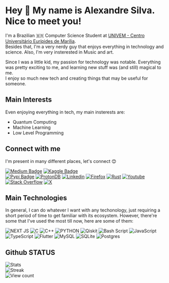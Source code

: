 # Hey 👋 My name is Alexandre Silva. Nice to meet you! 

I'm a Brazilian 🇧🇷 Computer Science Student at [UNIVEM - Centro Universitário Eurípides de Marília](https://www.univem.edu.br/).\
Besides that, I'm a very nerdy guy that enjoys everything in technology and science. Also, I'm very insterested in Music and art.

Since I was a little kid, my passion for technology was notable. Everything was pretty exciting to me, and learning new stuff was (and still) magical to me.\
I enjoy so much new tech and creating things that may be useful for someone. 

## Main Interests

Even enjoying everything in tech, my main insterests are:

- Quantum Computing
- Machine Learning
- Low Level Programming

## Connect with me

I'm present in many different places, let's connect 😊

[![Medium Badge](https://img.shields.io/badge/Medium-12100E?style=for-the-badge&logo=medium&logoColor=white)](https://dpbm.medium.com/) 
[![Kaggle Badge](https://img.shields.io/badge/Kaggle-20BEFF?style=for-the-badge&logo=Kaggle&logoColor=white)](https://www.kaggle.com/dpbmanalysis)  
[![Pypi Badge](https://img.shields.io/badge/pypi-3775A9?style=for-the-badge&logo=pypi&logoColor=white)](https://pypi.org/user/Dpbm/)
[![ProtonDB](https://img.shields.io/static/v1?style=for-the-badge&message=ProtonDB&color=F50057&logo=ProtonDB&logoColor=FFFFFF&label=)](https://www.protondb.com/users/348123507)
[![Linkedin](https://img.shields.io/badge/LinkedIn-0077B5?style=for-the-badge&logo=linkedin&logoColor=white)](https://www.linkedin.com/in/alexandre-silva-a22383271/)
[![Firefox](https://img.shields.io/badge/Firefox-FF7139?style=for-the-badge&logo=Firefox-Browser&logoColor=white)](https://addons.mozilla.org/firefox/user/17575924/)
[![Rust](https://img.shields.io/badge/rust-%23000000.svg?style=for-the-badge&logo=rust&logoColor=white)](https://crates.io/users/Dpbm)
[![Youtube](https://img.shields.io/badge/YouTube-FF0000?style=for-the-badge&logo=youtube&logoColor=white)](https://www.youtube.com/@dpbm7709)
[![Stack Overflow](https://img.shields.io/badge/-Stackoverflow-FE7A16?style=for-the-badge&logo=stack-overflow&logoColor=white)](https://stackexchange.com/users/36462267/user27753521)
[![X](https://img.shields.io/badge/X-000000?style=for-the-badge&logo=x&logoColor=white)](https://twitter.com/Dpbm__)

## Main Technologies

In general, I can do whatever I want with any techonology, just requiring a short period of time to get familiar with its ecosystem. However, there're some that I've used the most till now, here are some of them: 

![NEXT JS](https://img.shields.io/badge/next.js-000000?style=for-the-badge&logo=nextdotjs&logoColor=white)
![C](https://img.shields.io/badge/C-00599C?style=for-the-badge&logo=c&logoColor=white)
![C++](https://img.shields.io/badge/c++-%2300599C.svg?style=for-the-badge&logo=c%2B%2B&logoColor=white)
![PYTHON](https://img.shields.io/badge/Python-FFD43B?style=for-the-badge&logo=python&logoColor=blue)
![Qiskit](https://img.shields.io/badge/Qiskit-%236929C4.svg?style=for-the-badge&logo=Qiskit&logoColor=white)
![Bash Script](https://img.shields.io/badge/bash_script-%23121011.svg?style=for-the-badge&logo=gnu-bash&logoColor=white)
![JavaScript](https://img.shields.io/badge/javascript-%23323330.svg?style=for-the-badge&logo=javascript&logoColor=%23F7DF1E)
![TypeScript](https://img.shields.io/badge/typescript-%23007ACC.svg?style=for-the-badge&logo=typescript&logoColor=white)
![Flutter](https://img.shields.io/badge/Flutter-%2302569B.svg?style=for-the-badge&logo=Flutter&logoColor=white)
![MySQL](https://img.shields.io/badge/mysql-4479A1.svg?style=for-the-badge&logo=mysql&logoColor=white)
![SQLite](https://img.shields.io/badge/sqlite-%2307405e.svg?style=for-the-badge&logo=sqlite&logoColor=white)
![Postgres](https://img.shields.io/badge/postgres-%23316192.svg?style=for-the-badge&logo=postgresql&logoColor=white)

## Github STATUS
![Stats](https://github-readme-stats.vercel.app/api?username=Dpbm&theme=dracula)\
![Streak](https://github-readme-streak-stats.herokuapp.com/?user=Dpbm&theme=dracula)\
![View count](https://komarev.com/ghpvc/?username=Dpbm)
